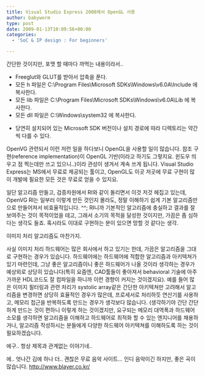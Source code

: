 ```yaml
---
title: Visual Studio Express 2008에서 OpenGL 사용
author: babyworm
type: post
date: 2009-01-13T10:09:56+00:00
categories:
  - 'SoC & IP design : For beginners'

---
```

간단한 것이지만, 포맷 할 때마다 까먹는 내용이라서..

- Freeglut와 GLUT를 받아서 압축을 푼다.
- 모든 h 파일은 C:\Program Files\Microsoft SDKs\Windows\v6.0A\Include 에 복사한다.
- 모든 lib 파일은 C:\Program Files\Microsoft SDKs\Windows\v6.0A\Lib 에 복사한다.
- 모든 dll 파일은 C:\Windows\system32 에 복사한다.

* 당연히 설치되어 있는 Microsoft SDK 버전이나 설치 경로에 따라 디렉토리는 약간씩 다를 수 있다.

OpenVG 관련되서 이런 저런 일을 하다보니 OpenGL을 사용할 일이 많습니다. 참조 구현(reference implementation)이 OpenGL 기반(이라고 하기도 그렇지요. 윈도우 띄우고 점 찍는데만 쓰고 있으니..)이라 관성이 생겨서 계속 쓰게 됩니다. Visual Studio Express는 MS에서 무료로 제공되는 툴이고, OpenGL도 이곳 저곳에 무료 구현이 많이 개발에 필요한 모든 것은 무료로 얻을 수 있지요.

일단 알고리즘 만들고, 검증차원에서 RI와 같이 돌리면서 이것 저것 헤집고 있는데, OpenVG RI는 일부러 이렇게 만든 것인지 몰라도, 정말 이해하기 쉽게 기본 알고리즘만으로 만들어져서 비효율적입니다. ^^; RI니까 기본적인 알고리즘에 충실하고 결과를 잘 보여주는 것이 목적이었을 테고, 그래서 소기의 목적을 달성한 것이지만, 가끔은 좀 심하다는 생각도 들죠. 혹시라도 이대로 구현하는 분이 있으면 망할 것 같다는 생각.

이미지 처리 알고리즘도 마찬가지.

사실 이미지 처리 하드웨어는 많은 회사에서 하고 있기는 한데, 가끔은 알고리즘을 그대로 구현하는 경우가 있습니다. 하드웨어에는 하드웨어에 적합한 알고리즘과 아키텍쳐가 있기 마련인데, 그냥 좋은 알고리즘이니 좋은 하드웨어가 나올 것이라 생각하는 경우가 예상외로 상당히 있습니다(특히 요즘엔, CAD툴들이 좋아져서 behavioral 기술에 아주 가까운 HDL코드도 잘 컴파일을 하니까 이런 경향이 커지는 것이겠지요). 예를 들어 많은 이미지 필터링과 관련 처리가 systolic array같은 간단한 아키텍쳐만 고려해서 알고리즘을 변경하면 상당히 효율적인 경우가 많은데, 프로세서로 처리하듯 연산기를 사용하고, 메모리 접근을 반복하도록 만드는 경우가 생각보다 많습니다. (생각하기야 간단 간단하게 만드는 것이 편하니 이렇게 하는 것이겠지만, 요구되는 메모리 대역폭과 하드웨어 소모를 생각하면 알고리즘을 이해하고 하드웨어로 최적화 할 수 있는 엔지니어를 채용하거나, 알고리즘 작성하시는 분들에게 다양한 하드웨어 아키텍쳐를 이해하도록 하는 것이 필요하겠습니다.

에구.. 항상 제목과 관계없는 이야기네..

에.. 엇나간 김에 하나 더.. 괜찮은 무료 음악 사이트… 인디 음악이긴 하지만, 좋은 곡이 많습니다. <http://www.blayer.co.kr/>
